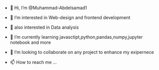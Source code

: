 - 👋 Hi, I’m @Muhammad-Abdelsamad1
- 👀 I’m interested in Web-design and frontend development
- 👀 also interested in Data analysis

- 🌱 I’m currently learning javasctipt,python,pandas,numpy,jupyter notebook and more
- 💞️ I’m looking to collaborate on any project to enhance my exipernece
- 📫 How to reach me ...

<!---
Muhammad-Abdelsamad1/Muhammad-Abdelsamad1 is a ✨ special ✨ repository because its `README.md` (this file) appears on your GitHub profile.
You can click the Preview link to take a look at your changes.
--->
